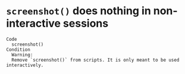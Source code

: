 # `screenshot()` does nothing in non-interactive sessions

    Code
      screenshot()
    Condition
      Warning:
      Remove `screenshot()` from scripts. It is only meant to be used interactively.


